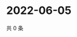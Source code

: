 # 2022-06-05

共 0 条

<!-- BEGIN WEIBO -->
<!-- 最后更新时间 Sun Jun 05 2022 23:15:13 GMT+0800 (China Standard Time) -->

<!-- END WEIBO -->
